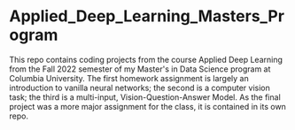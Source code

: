 # Applied_Deep_Learning_Masters_Program
This repo contains coding projects from the course Applied Deep Learning from the Fall 2022 semester of my Master's in Data Science program at Columbia University. The first homework assignment is largely an introduction to vanilla neural networks; the second is a computer vision task; the third is a multi-input, Vision-Question-Answer Model. As the final project was a more major assignment for the class, it is contained in its own repo.